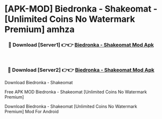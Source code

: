 # [APK-MOD] Biedronka - Shakeomat - [Unlimited Coins No Watermark Premium] amhza



<div align="center">
<h3>🔴 Download [Server1] 👉👉 <a href="https://momento.my/?title=Biedronka_-_Shakeomat">Biedronka - Shakeomat Mod Apk</a></h3><br>

<h3>🔴 Download [Server2] 👉👉 <a href="https://momento.my/?title=Biedronka_-_Shakeomat">Biedronka - Shakeomat Mod Apk</a></h3>
</div>



Download Biedronka - Shakeomat 

Free APK MOD Biedronka - Shakeomat [Unlimited Coins No Watermark Premium]

Download Biedronka - Shakeomat [Unlimited Coins No Watermark Premium] Mod For Android
